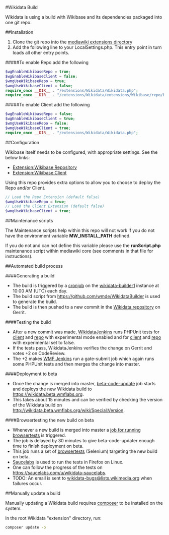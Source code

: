 #Wikidata Build

Wikidata is using a build with Wikibase and its dependencies packaged into one git repo.

##Installation

1. Clone the git repo into the [mediawiki extensions directory](https://git.wikimedia.org/summary/mediawiki%2Fextensions%2FWikidata)
2. Add the following line to your LocalSettings.php. This entry point in turn loads all other entry points.

#####To enable Repo add the following

```php
$wgEnableWikibaseRepo = true;
$wgEnableWikibaseClient = false;
$wmgUseWikibaseRepo = true;
$wmgUseWikibaseClient = false;
require_once __DIR__ . "/extensions/Wikidata/Wikidata.php";
require_once __DIR__ . "/extensions/Wikidata/extensions/Wikibase/repo/ExampleSettings.php";
```

#####To enable Client add the following

```php
$wgEnableWikibaseRepo = false;
$wgEnableWikibaseClient = true;
$wmgUseWikibaseRepo = false;
$wmgUseWikibaseClient = true;
require_once __DIR__ . "/extensions/Wikidata/Wikidata.php";
```

##Configuration

Wikibase itself needs to be configured, with appropriate settings. See the below links:

* [Extension:Wikibase Repository](https://www.mediawiki.org/wiki/Extension:Wikibase_Repository)
* [Extension:Wikibase Client](https://www.mediawiki.org/wiki/Extension:Wikibase_Client)

Using this repo provides extra options to allow you to choose to deploy the Repo and/or Client.

```php
// Load the Repo Extension (default false)
$wmgUseWikibaseRepo = true;
// Load the Client Extension (default false)
$wmgUseWikibaseClient = true;
```

##Maintenance scripts

The Maintenance scripts help within this repo will not work if you do not have the environment variable **MW_INSTALL_PATH** defined.

If you do not and can not define this variable please use the **runScript.php** maintenance script within mediawiki core (see comments in that file for instructions).

##Automated build process

####Generating a build

* The build is triggered by a [cronjob](https://github.com/addshore/puppet/blob/master/files/wikidatabuilder/cron.sh) on the [wikidata-builder1](https://wikitech.wikimedia.org/wiki/Nova_Resource:Wikidata-build) instance at 10:00 AM (UTC) each day.
* The build script from https://github.com/wmde/WikidataBuilder is used to generate the build.
* The build is then pushed to a new commit in the [Wikidata repository](https://gerrit.wikimedia.org/r/#/admin/projects/mediawiki/extensions/Wikidata) on Gerrit.

####Testing the build

* After a new commit was made, [WikidataJenkins](http://wikidata-jenkins.wmflabs.org/ci/) runs PHPUnit tests for [client](http://wikidata-jenkins.wmflabs.org/ci/job/wikidata-build-client-tests/) and [repo](http://wikidata-jenkins.wmflabs.org/ci/job/wikidata-build-repo-tests/) with experimental mode enabled and for [client](http://wikidata-jenkins.wmflabs.org/ci/job/wikidata-build-client-tests-nonexperimental/) and [repo](http://wikidata-jenkins.wmflabs.org/ci/job/wikidata-build-repo-tests-nonexperimental/) with experimental set to false.
* If the tests pass, WikidataJenkins verifies the change on Gerrit and votes +2 on CodeReview.
* The +2 makes [WMF Jenkins](https://integration.wikimedia.org/zuul/) run a gate-submit job which again runs some PHPUnit tests and then merges the change into master.

####Deployment to beta

* Once the change is merged into master, [beta-code-update](http://integration.wikimedia.org/ci/job/beta-code-update) job starts and deploys the new Wikidata build to https://wikidata.beta.wmflabs.org.
* This takes about 15 minutes and can be verified by checking the version of the Wikidata build on http://wikidata.beta.wmflabs.org/wiki/Special:Version.

####Browsertesting the new build on beta

* Whenever a new build is merged into master a [job for running browsertests](https://wikidata-jenkins.wmflabs.org/ci/job/wikidata-browsertests-sauce/) is triggered.
* The job is delayed by 30 minutes to give beta-code-updater enough time to finish deployment on beta.
* This job runs a set of [browsertests](https://git.wikimedia.org/tree/mediawiki%2Fextensions%2FWikibase/c4062fdfe5c4349411092a8baf4486454b0a5d59/tests%2Fbrowser) (Selenium) targeting the new build on beta.
* [Saucelabs](https://saucelabs.com/) is used to run the tests in Firefox on Linux.
* One can follow the progress of the tests on https://saucelabs.com/u/wikidata-saucelabs.
* TODO: An email is sent to wikidata-bugs@lists.wikimedia.org when failures occur.

##Manually update a build

Manually updating a Wikidata build requires [composer](http://getcomposer.org/) to be installed on the system.

In the root Wikidata "extension" directory, run:

```bash
composer update -o
```

